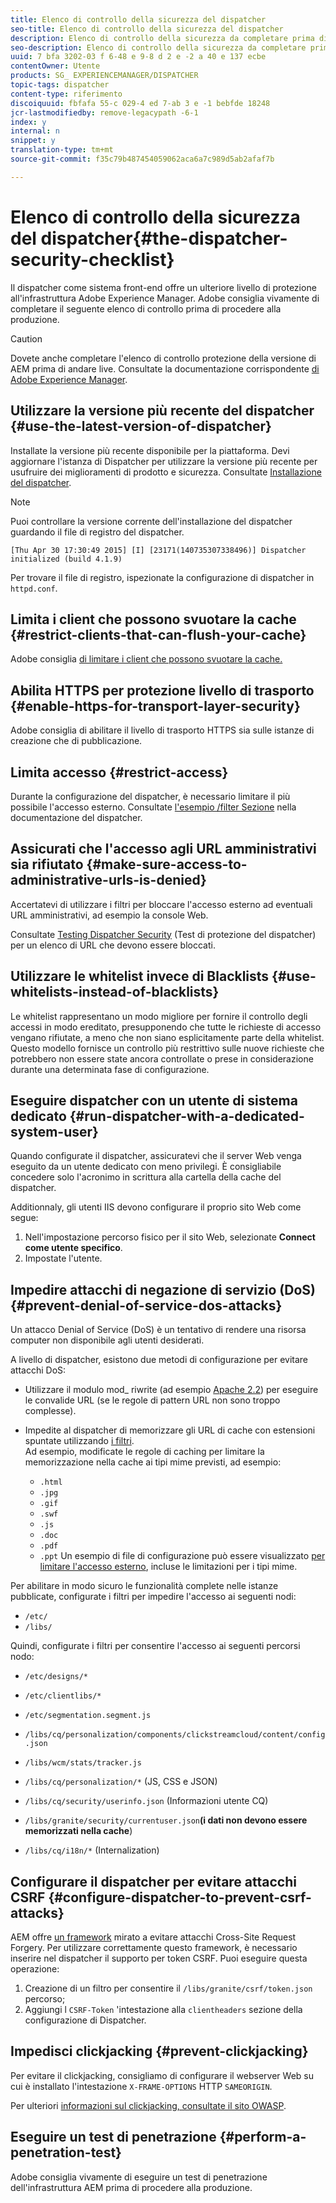 ```yaml
---
title: Elenco di controllo della sicurezza del dispatcher
seo-title: Elenco di controllo della sicurezza del dispatcher
description: Elenco di controllo della sicurezza da completare prima di iniziare la produzione.
seo-description: Elenco di controllo della sicurezza da completare prima di iniziare la produzione.
uuid: 7 bfa 3202-03 f 6-48 e 9-8 d 2 e -2 a 40 e 137 ecbe
contentOwner: Utente
products: SG_ EXPERIENCEMANAGER/DISPATCHER
topic-tags: dispatcher
content-type: riferimento
discoiquuid: fbfafa 55-c 029-4 ed 7-ab 3 e -1 bebfde 18248
jcr-lastmodifiedby: remove-legacypath -6-1
index: y
internal: n
snippet: y
translation-type: tm+mt
source-git-commit: f35c79b487454059062aca6a7c989d5ab2afaf7b

---
```



# Elenco di controllo della sicurezza del dispatcher{#the-dispatcher-security-checklist}

<!-- 

Comment Type: remark
Last Modified By: unknown unknown (ims-author-00AF43764F54BE740A490D44@AdobeID)
Last Modified Date: 2015-06-05T05:14:35.365-0400

<p>Food for thought listed on <a href="https://jira.corp.adobe.com/browse/DOC-5649">DOC-5649</a>. To be considered while proof-reading.</p> 
<p> </p>

 -->

Il dispatcher come sistema front-end offre un ulteriore livello di protezione all&#39;infrastruttura Adobe Experience Manager. Adobe consiglia vivamente di completare il seguente elenco di controllo prima di procedere alla produzione.

>[!CAUTION]
>
>Dovete anche completare l&#39;elenco di controllo protezione della versione di AEM prima di andare live. Consultate la documentazione corrispondente [di Adobe Experience Manager](https://helpx.adobe.com/experience-manager/6-3/sites/administering/using/security-checklist.html).

## Utilizzare la versione più recente del dispatcher {#use-the-latest-version-of-dispatcher}

Installate la versione più recente disponibile per la piattaforma. Devi aggiornare l&#39;istanza di Dispatcher per utilizzare la versione più recente per usufruire dei miglioramenti di prodotto e sicurezza. Consultate [Installazione del dispatcher](dispatcher-install.md).

>[!NOTE]
>
>Puoi controllare la versione corrente dell&#39;installazione del dispatcher guardando il file di registro del dispatcher.
>
>`[Thu Apr 30 17:30:49 2015] [I] [23171(140735307338496)] Dispatcher initialized (build 4.1.9)`
>
>Per trovare il file di registro, ispezionate la configurazione di dispatcher in `httpd.conf`.

## Limita i client che possono svuotare la cache {#restrict-clients-that-can-flush-your-cache}

Adobe consiglia [di limitare i client che possono svuotare la cache.](dispatcher-configuration.md#limiting-the-clients-that-can-flush-the-cache)

## Abilita HTTPS per protezione livello di trasporto {#enable-https-for-transport-layer-security}

Adobe consiglia di abilitare il livello di trasporto HTTPS sia sulle istanze di creazione che di pubblicazione.

<!-- 

Comment Type: remark
Last Modified By: unknown unknown (ims-author-00AF43764F54BE740A490D44@AdobeID)
Last Modified Date: 2015-06-26T04:41:28.841-0400

<p>Recommended to have SSL termination, front end SSL.</p> 
<p>Question is do we want to have SSL communication between dispatcher and AEM instances (publish and/or author).</p> 
<p>We might want to have two items:</p> 
<ul> 
 <li>MUST HTTPS clients -&gt; dispatcher / load balancer</li> 
 <li>NICE load balancer -&gt; dispatcher<br /> </li> 
 <li>NICE dispatcher -&gt; instances if sensitive information such as credit cards / or infrastructure requirements such as DMZ</li> 
</ul>

 -->

## Limita accesso {#restrict-access}

Durante la configurazione del dispatcher, è necessario limitare il più possibile l&#39;accesso esterno. Consultate [l&#39;esempio /filter Sezione](dispatcher-configuration.md#main-pars_184_1_title) nella documentazione del dispatcher.

## Assicurati che l&#39;accesso agli URL amministrativi sia rifiutato {#make-sure-access-to-administrative-urls-is-denied}

Accertatevi di utilizzare i filtri per bloccare l&#39;accesso esterno ad eventuali URL amministrativi, ad esempio la console Web.

Consultate [Testing Dispatcher Security](dispatcher-configuration.md#testing-dispatcher-security) (Test di protezione del dispatcher) per un elenco di URL che devono essere bloccati.

## Utilizzare le whitelist invece di Blacklists {#use-whitelists-instead-of-blacklists}

Le whitelist rappresentano un modo migliore per fornire il controllo degli accessi in modo ereditato, presupponendo che tutte le richieste di accesso vengano rifiutate, a meno che non siano esplicitamente parte della whitelist. Questo modello fornisce un controllo più restrittivo sulle nuove richieste che potrebbero non essere state ancora controllate o prese in considerazione durante una determinata fase di configurazione.

## Eseguire dispatcher con un utente di sistema dedicato {#run-dispatcher-with-a-dedicated-system-user}

Quando configurate il dispatcher, assicuratevi che il server Web venga eseguito da un utente dedicato con meno privilegi. È consigliabile concedere solo l&#39;acronimo in scrittura alla cartella della cache del dispatcher.

Additionnaly, gli utenti IIS devono configurare il proprio sito Web come segue:

1. Nell&#39;impostazione percorso fisico per il sito Web, selezionate **Connect come utente specifico**.
1. Impostate l&#39;utente.

## Impedire attacchi di negazione di servizio (DoS) {#prevent-denial-of-service-dos-attacks}

Un attacco Denial of Service (DoS) è un tentativo di rendere una risorsa computer non disponibile agli utenti desiderati.

A livello di dispatcher, esistono due metodi di configurazione per evitare attacchi DoS: [](https://docs.adobe.com/content/docs/en/dispatcher.html#/filter (Filtri))

* Utilizzare il modulo mod_ riwrite (ad esempio [Apache 2.2](https://httpd.apache.org/docs/2.2/mod/mod_rewrite.html)) per eseguire le convalide URL (se le regole di pattern URL non sono troppo complesse).

* Impedite al dispatcher di memorizzare gli URL di cache con estensioni spuntate utilizzando [i filtri](dispatcher-configuration.md#configuring-access-to-conten-tfilter).\
   Ad esempio, modificate le regole di caching per limitare la memorizzazione nella cache ai tipi mime previsti, ad esempio:

   * `.html`
   * `.jpg`
   * `.gif`
   * `.swf`
   * `.js`
   * `.doc`
   * `.pdf`
   * `.ppt`
   Un esempio di file di configurazione può essere visualizzato [per limitare l&#39;accesso esterno](#restrict-access), incluse le limitazioni per i tipi mime.

Per abilitare in modo sicuro le funzionalità complete nelle istanze pubblicate, configurate i filtri per impedire l&#39;accesso ai seguenti nodi:

* `/etc/`
* `/libs/`

Quindi, configurate i filtri per consentire l&#39;accesso ai seguenti percorsi nodo:

* `/etc/designs/*`
* `/etc/clientlibs/*`
* `/etc/segmentation.segment.js`
* `/libs/cq/personalization/components/clickstreamcloud/content/config.json`
* `/libs/wcm/stats/tracker.js`
* `/libs/cq/personalization/*` (JS, CSS e JSON)
* `/libs/cq/security/userinfo.json` (Informazioni utente CQ)
* `/libs/granite/security/currentuser.json`**(i dati non devono essere memorizzati nella cache**)

* `/libs/cq/i18n/*` (Internalization)

<!-- 

Comment Type: remark
Last Modified By: unknown unknown (ims-author-00AF43764F54BE740A490D44@AdobeID)
Last Modified Date: 2015-06-26T04:38:17.016-0400

<p>We need to highlight whether a path applies to all versions or specific ones.<br /> </p>

 -->

## Configurare il dispatcher per evitare attacchi CSRF {#configure-dispatcher-to-prevent-csrf-attacks}

AEM offre [un framework](https://helpx.adobe.com/experience-manager/6-3/sites/administering/using/security-checklist.html#verification-steps) mirato a evitare attacchi Cross-Site Request Forgery. Per utilizzare correttamente questo framework, è necessario inserire nel dispatcher il supporto per token CSRF. Puoi eseguire questa operazione:

1. Creazione di un filtro per consentire il `/libs/granite/csrf/token.json` percorso;
1. Aggiungi l `CSRF-Token` &#39;intestazione alla `clientheaders` sezione della configurazione di Dispatcher.

## Impedisci clickjacking {#prevent-clickjacking}

Per evitare il clickjacking, consigliamo di configurare il webserver Web su cui è installato l&#39;intestazione `X-FRAME-OPTIONS` HTTP `SAMEORIGIN`.

Per ulteriori [informazioni sul clickjacking, consultate il sito OWASP](https://www.owasp.org/index.php/Clickjacking).

## Eseguire un test di penetrazione {#perform-a-penetration-test}

Adobe consiglia vivamente di eseguire un test di penetrazione dell&#39;infrastruttura AEM prima di procedere alla produzione.

